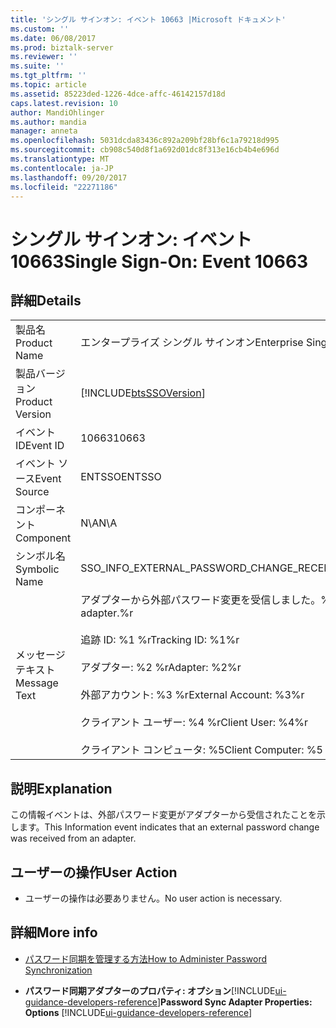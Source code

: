 ```yaml
---
title: 'シングル サインオン: イベント 10663 |Microsoft ドキュメント'
ms.custom: ''
ms.date: 06/08/2017
ms.prod: biztalk-server
ms.reviewer: ''
ms.suite: ''
ms.tgt_pltfrm: ''
ms.topic: article
ms.assetid: 85223ded-1226-4dce-affc-46142157d18d
caps.latest.revision: 10
author: MandiOhlinger
ms.author: mandia
manager: anneta
ms.openlocfilehash: 5031dcda83436c892a209bf28bf6c1a79218d995
ms.sourcegitcommit: cb908c540d8f1a692d01dc8f313e16cb4b4e696d
ms.translationtype: MT
ms.contentlocale: ja-JP
ms.lasthandoff: 09/20/2017
ms.locfileid: "22271186"
---
```

# <a name="single-sign-on-event-10663"></a><span data-ttu-id="b8a68-102">シングル サインオン: イベント 10663</span><span class="sxs-lookup"><span data-stu-id="b8a68-102">Single Sign-On: Event 10663</span></span>
## <a name="details"></a><span data-ttu-id="b8a68-103">詳細</span><span class="sxs-lookup"><span data-stu-id="b8a68-103">Details</span></span>  
  
|||  
|-|-|  
|<span data-ttu-id="b8a68-104">製品名</span><span class="sxs-lookup"><span data-stu-id="b8a68-104">Product Name</span></span>|<span data-ttu-id="b8a68-105">エンタープライズ シングル サインオン</span><span class="sxs-lookup"><span data-stu-id="b8a68-105">Enterprise Single Sign-On</span></span>|  
|<span data-ttu-id="b8a68-106">製品バージョン</span><span class="sxs-lookup"><span data-stu-id="b8a68-106">Product Version</span></span>|[!INCLUDE[btsSSOVersion](../includes/btsssoversion-md.md)]|  
|<span data-ttu-id="b8a68-107">イベント ID</span><span class="sxs-lookup"><span data-stu-id="b8a68-107">Event ID</span></span>|<span data-ttu-id="b8a68-108">10663</span><span class="sxs-lookup"><span data-stu-id="b8a68-108">10663</span></span>|  
|<span data-ttu-id="b8a68-109">イベント ソース</span><span class="sxs-lookup"><span data-stu-id="b8a68-109">Event Source</span></span>|<span data-ttu-id="b8a68-110">ENTSSO</span><span class="sxs-lookup"><span data-stu-id="b8a68-110">ENTSSO</span></span>|  
|<span data-ttu-id="b8a68-111">コンポーネント</span><span class="sxs-lookup"><span data-stu-id="b8a68-111">Component</span></span>|<span data-ttu-id="b8a68-112">N\A</span><span class="sxs-lookup"><span data-stu-id="b8a68-112">N\A</span></span>|  
|<span data-ttu-id="b8a68-113">シンボル名</span><span class="sxs-lookup"><span data-stu-id="b8a68-113">Symbolic Name</span></span>|<span data-ttu-id="b8a68-114">SSO_INFO_EXTERNAL_PASSWORD_CHANGE_RECEIVED</span><span class="sxs-lookup"><span data-stu-id="b8a68-114">SSO_INFO_EXTERNAL_PASSWORD_CHANGE_RECEIVED</span></span>|  
|<span data-ttu-id="b8a68-115">メッセージ テキスト</span><span class="sxs-lookup"><span data-stu-id="b8a68-115">Message Text</span></span>|<span data-ttu-id="b8a68-116">アダプターから外部パスワード変更を受信しました。%r</span><span class="sxs-lookup"><span data-stu-id="b8a68-116">An external password change was received from an adapter.%r</span></span><br /><br /> <span data-ttu-id="b8a68-117">追跡 ID: %1 %r</span><span class="sxs-lookup"><span data-stu-id="b8a68-117">Tracking ID: %1%r</span></span><br /><br /> <span data-ttu-id="b8a68-118">アダプター: %2 %r</span><span class="sxs-lookup"><span data-stu-id="b8a68-118">Adapter: %2%r</span></span><br /><br /> <span data-ttu-id="b8a68-119">外部アカウント: %3 %r</span><span class="sxs-lookup"><span data-stu-id="b8a68-119">External Account: %3%r</span></span><br /><br /> <span data-ttu-id="b8a68-120">クライアント ユーザー: %4 %r</span><span class="sxs-lookup"><span data-stu-id="b8a68-120">Client User: %4%r</span></span><br /><br /> <span data-ttu-id="b8a68-121">クライアント コンピュータ: %5</span><span class="sxs-lookup"><span data-stu-id="b8a68-121">Client Computer: %5</span></span>|  
  
## <a name="explanation"></a><span data-ttu-id="b8a68-122">説明</span><span class="sxs-lookup"><span data-stu-id="b8a68-122">Explanation</span></span>  
 <span data-ttu-id="b8a68-123">この情報イベントは、外部パスワード変更がアダプターから受信されたことを示します。</span><span class="sxs-lookup"><span data-stu-id="b8a68-123">This Information event indicates that an external password change was received from an  adapter.</span></span>  
  
## <a name="user-action"></a><span data-ttu-id="b8a68-124">ユーザーの操作</span><span class="sxs-lookup"><span data-stu-id="b8a68-124">User Action</span></span>  
  
-   <span data-ttu-id="b8a68-125">ユーザーの操作は必要ありません。</span><span class="sxs-lookup"><span data-stu-id="b8a68-125">No user action is necessary.</span></span>  
  
## <a name="more-info"></a><span data-ttu-id="b8a68-126">詳細</span><span class="sxs-lookup"><span data-stu-id="b8a68-126">More info</span></span>
  
-   [<span data-ttu-id="b8a68-127">パスワード同期を管理する方法</span><span class="sxs-lookup"><span data-stu-id="b8a68-127">How to Administer Password Synchronization</span></span>](../core/how-to-administer-password-synchronization.md)  
  
-   <span data-ttu-id="b8a68-128">**パスワード同期アダプターのプロパティ: オプション**[!INCLUDE[ui-guidance-developers-reference](../includes/ui-guidance-developers-reference.md)]</span><span class="sxs-lookup"><span data-stu-id="b8a68-128">**Password Sync Adapter Properties: Options** [!INCLUDE[ui-guidance-developers-reference](../includes/ui-guidance-developers-reference.md)]</span></span>